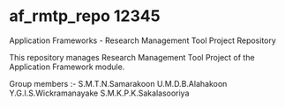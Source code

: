 # af_rmtp_repo 12345 

Application Frameworks - Research Management Tool Project Repository

This repository manages Research Management Tool Project of the Application Framework module.

Group members :-
  S.M.T.N.Samarakoon
  U.M.D.B.Alahakoon
  Y.G.I.S.Wickramanayake
  S.M.K.P.K.Sakalasooriya
  
